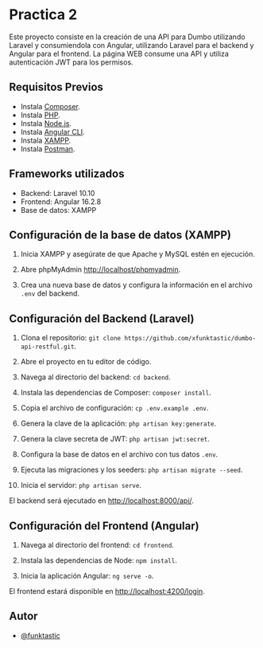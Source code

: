 
# Practica 2

Este proyecto consiste en la creación de una API para Dumbo utilizando Laravel y consumiendola con Angular, utilizando Laravel para el backend y Angular para el frontend. La página WEB consume una API y utiliza autenticación JWT para los permisos.


## Requisitos Previos

 - Instala [Composer](https://getcomposer.org/download/).
 - Instala [PHP](https://www.php.net/manual/es/install.php).
 - Instala [Node.js](https://nodejs.org/en).
 - Instala [Angular CLI](https://angular.io/guide/setup-local).
 - Instala [XAMPP](https://www.apachefriends.org/es/download.html).
 - Instala [Postman](https://www.postman.com/downloads/).

## Frameworks utilizados

- Backend: Laravel 10.10
- Frontend: Angular 16.2.8
- Base de datos: XAMPP


## Configuración de la base de datos (XAMPP)

1. Inicia XAMPP y asegúrate de que Apache y MySQL estén en ejecución.

2. Abre phpMyAdmin [http://localhost/phpmyadmin](http://localhost/phpmyadmin).

3. Crea una nueva base de datos y configura la información en el archivo `.env` del backend.



## Configuración del Backend (Laravel)

1. Clona el repositorio: `git clone https://github.com/xfunktastic/dumbo-api-restful.git`.

2. Abre el proyecto en tu editor de código.

3. Navega al directorio del backend: `cd backend`.
    
4. Instala las dependencias de Composer: `composer install`.
    
5. Copia el archivo de configuración: `cp .env.example .env`.
    
6. Genera la clave de la aplicación: `php artisan key:generate`.

7. Genera la clave secreta de JWT: `php artisan jwt:secret`.
    
8. Configura la base de datos en el archivo con tus datos `.env`.
    
9. Ejecuta las migraciones y los seeders: `php artisan migrate --seed`.
    
10. Inicia el servidor: `php artisan serve`.

El backend será ejecutado en [http://localhost:8000/api/](http://localhost:8000/api/).
## Configuración del Frontend (Angular)

1. Navega al directorio del frontend: `cd frontend`.

2. Instala las dependencias de Node: `npm install`.

3. Inicia la aplicación Angular: `ng serve -o`.

El frontend estará disponible en [http://localhost:4200/login](http://localhost:4200/login).

## Autor

- [@funktastic](https://www.github.com/xfunktastic)

